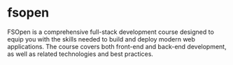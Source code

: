 # fsopen
FSOpen is a comprehensive full-stack development course designed to equip you with the skills needed to build and deploy modern web applications. The course covers both front-end and back-end development, as well as related technologies and best practices.
